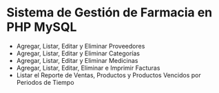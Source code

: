 # Sistema de Gestión de Farmacia en PHP MySQL



- Agregar, Listar, Editar y Eliminar Proveedores
- Agregar, Listar, Editar y Eliminar Categorías
- Agregar, Listar, Editar y Eliminar Medicinas
- Agregar, Listar, Editar, Eliminar e Imprimir Facturas
- Listar el Reporte de Ventas, Productos y Productos Vencidos por Periodos de Tiempo
